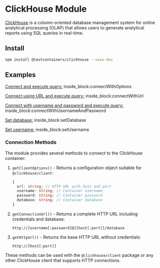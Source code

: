 # ClickHouse Module

[ClickHouse](https://clickhouse.com/) is a column-oriented database management system for online analytical processing (OLAP) that allows users to generate analytical reports using SQL queries in real-time.

## Install

```bash
npm install @testcontainers/clickhouse --save-dev
```

## Examples

<!--codeinclude-->

[Connect and execute query:](../../packages/modules/clickhouse/src/clickhouse-container.test.ts) inside_block:connectWithOptions

<!--/codeinclude-->

<!--codeinclude-->

[Connect using URL and execute query:](../../packages/modules/clickhouse/src/clickhouse-container.test.ts) inside_block:connectWithUrl

<!--/codeinclude-->

<!--codeinclude-->

[Connect with username and password and execute query:](../../packages/modules/clickhouse/src/clickhouse-container.test.ts) inside_block:connectWithUsernameAndPassword

<!--/codeinclude-->

<!--codeinclude-->

[Set database:](../../packages/modules/clickhouse/src/clickhouse-container.test.ts) inside_block:setDatabase

<!--/codeinclude-->

<!--codeinclude-->

[Set username:](../../packages/modules/clickhouse/src/clickhouse-container.test.ts) inside_block:setUsername

<!--/codeinclude-->

### Connection Methods

The module provides several methods to connect to the ClickHouse container:

1. `getClientOptions()` - Returns a configuration object suitable for `@clickhouse/client`:

   ```typescript
   {
     url: string; // HTTP URL with host and port
     username: string; // Container username
     password: string; // Container password
     database: string; // Container database
   }
   ```

2. `getConnectionUrl()` - Returns a complete HTTP URL including credentials and database:

   ```
   http://[username[:password]@][host[:port]]/database
   ```

3. `getHttpUrl()` - Returns the base HTTP URL without credentials:
   ```
   http://[host[:port]]
   ```

These methods can be used with the `@clickhouse/client` package or any other ClickHouse client that supports HTTP connections.
